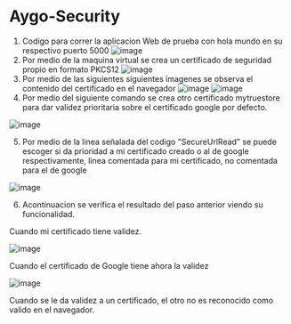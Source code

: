 # Aygo-Security

1. Codigo para correr la aplicacion Web de prueba con hola mundo en su respectivo puerto 5000
![image](https://user-images.githubusercontent.com/71477601/142749270-ec07f0e3-0db7-4a72-a4f6-a87cc8b3a507.png)
2. Por medio de la maquina virtual se crea un certificado de seguridad propio en formato PKCS12
![image](https://user-images.githubusercontent.com/71477601/142749314-0971b615-336f-48b3-b750-9c6bf2099eb8.png)
3. Por medio de las siguientes siguientes imagenes se observa el contenido del certificado en el navegador
![image](https://user-images.githubusercontent.com/71477601/142749357-d836e60b-7c48-40e3-b186-e51829b9149f.png)
![image](https://user-images.githubusercontent.com/71477601/142749363-4d59fd52-a738-4261-96ce-b12b6a40fb9e.png)
4. Por medio del siguiente comando se crea otro certificado mytruestore para dar validez prioritaria sobre el certificado google por defecto.


![image](https://user-images.githubusercontent.com/71477601/142749448-1d6c9e7d-d045-41b2-ba94-bc0ed0e9331f.png)


5. Por medio de la linea señalada del codigo "SecureUrlRead" se puede escoger si da prioridad a mi certificado creado o al de google respectivamente,
   linea comentada para mi certificado, no comentada para el de google
   

![image](https://user-images.githubusercontent.com/71477601/142749649-f5fa66e6-07d6-42b1-8afd-aab901568c67.png)




6. Acontinuacion se verifica el resultado del paso anterior viendo su funcionalidad.

Cuando mi certificado tiene validez.

![image](https://user-images.githubusercontent.com/71477601/142749603-3aefb87a-10c1-479b-8bc4-3c092d682b4f.png)

Cuando el certificado de Google tiene ahora la validez

![image](https://user-images.githubusercontent.com/71477601/142749613-f1398942-a776-4288-ae6a-5412be64acc5.png)


Cuando se le da validez a un certificado, el otro no es reconocido como valido en el navegador. 


